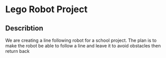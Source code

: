 # Lego Robot Project

## Describtion

We are creating a line following robot for a school project. 
The plan is to make the robot be able to follow a line and leave it to avoid obstacles then return back
